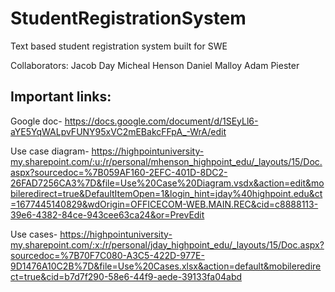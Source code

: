 # StudentRegistrationSystem
Text based student registration system built for SWE 


Collaborators:
Jacob Day
Micheal Henson
Daniel Malloy
Adam Piester


## Important links:
Google doc-
https://docs.google.com/document/d/1SEyLl6-aYE5YqWALpvFUNY95xVC2mEBakcFFpA_-WrA/edit


Use case diagram-
https://highpointuniversity-my.sharepoint.com/:u:/r/personal/mhenson_highpoint_edu/_layouts/15/Doc.aspx?sourcedoc=%7B059AF160-2EFC-401D-8DC2-26FAD7256CA3%7D&file=Use%20Case%20Diagram.vsdx&action=edit&mobileredirect=true&DefaultItemOpen=1&login_hint=jday%40highpoint.edu&ct=1677445140829&wdOrigin=OFFICECOM-WEB.MAIN.REC&cid=c8888113-39e6-4382-84ce-943cee63ca24&or=PrevEdit


Use cases-
https://highpointuniversity-my.sharepoint.com/:x:/r/personal/jday_highpoint_edu/_layouts/15/Doc.aspx?sourcedoc=%7B70F7C080-A3C5-422D-977E-9D1476A10C2B%7D&file=Use%20Cases.xlsx&action=default&mobileredirect=true&cid=b7d7f290-58e6-44f9-aede-39133fa04abd
